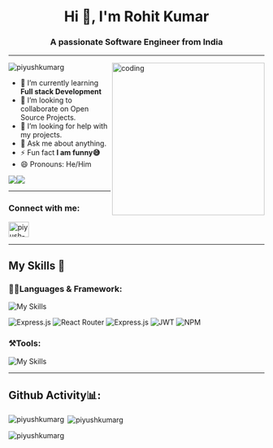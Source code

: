 
<h1 align="center">Hi 👋, I'm Rohit Kumar</h1>
<h3 align="center">A passionate Software Engineer from India</h3>

---

<img align="right" alt="coding" width="300" src="https://user-images.githubusercontent.com/55389276/140866485-8fb1c876-9a8f-4d6a-98dc-08c4981eaf70.gif">
<p align="left"> <img src="https://komarev.com/ghpvc/?username=piyushkumarg&label=Profile%20views&color=0e75b6&style=flat" alt="piyushkumarg" /> </p>

- 🌱 I’m currently learning **Full stack Development**
- 👯 I’m looking to collaborate on Open Source Projects.
- 🤔 I’m looking for help with my projects.
- 💬 Ask me about anything.
- ⚡ Fun fact **I am funny😅**
- 😄 Pronouns: He/Him

<a href="https://www.twitter.com/piyushkumarreal" target="_blank"><img
src="https://img.shields.io/twitter/follow/piyushkumarreal?logo=twitter&style=for-the-badge&color=0891b2&labelColor=1c1917"
/></a><a href="https://www.github.com/piyushkumarg" target="_blank"><img
src="https://img.shields.io/github/followers/piyushkumarg?logo=github&style=for-the-badge&color=0891b2&labelColor=1c1917" /></a>

---
<h3 align="left">Connect with me:</h3>
<p align="left">

<a href="[https://linkedin.com/in/piyush-kumarg](https://www.linkedin.com/in/rohit-kumar-463ba1202/)" target="blank"><img align="center" src="https://raw.githubusercontent.com/rahuldkjain/github-profile-readme-generator/master/src/images/icons/Social/linked-in-alt.svg" alt="piyush-kumarg" height="30" width="40" /></a>

</p>

---

## My Skills 🚀 
<h3>👨‍💻Languages & Framework: </h3>

 ![My Skills](https://skillicons.dev/icons?i=c,cpp,css,html,js,react,materialui,nodejs,mongodb,bootstrap&perline=8)
 <br/>

  ![Express.js](https://img.shields.io/badge/express.js-%23404d59.svg?style=for-the-badge&logo=express&logoColor=%2361DAFB)
 ![React Router](https://img.shields.io/badge/React_Router-CA4245?style=for-the-badge&logo=react-router&logoColor=white)
 ![Express.js](https://img.shields.io/badge/express.js-%23404d59.svg?style=for-the-badge&logo=express&logoColor=%2361DAFB)
  ![JWT](https://img.shields.io/badge/JWT-black?style=for-the-badge&logo=JSON%20web%20tokens)
   ![NPM](https://img.shields.io/badge/NPM-%23000000.svg?style=for-the-badge&logo=npm&logoColor=white)
   
<h3>⚒️Tools:</h3>
 
  ![My Skills](https://skillicons.dev/icons?i=git,github,firebase,linux,vscode,heroku,figma)
  
  
  ---
  
  ## Github Activity📊:

<p><img align="left" src="https://github-readme-stats.vercel.app/api/top-langs?username=rohitkumarg&show_icons=true&locale=en&layout=compact" alt="piyushkumarg" /></p>

<p>&nbsp;<img align="center" src="https://github-readme-stats.vercel.app/api?username=rohitkumarg&show_icons=true&locale=en" alt="piyushkumarg" /></p>

<p><img align="center" src="https://github-readme-streak-stats.herokuapp.com/?user=rohitkumarg&" alt="piyushkumarg" /></p>
